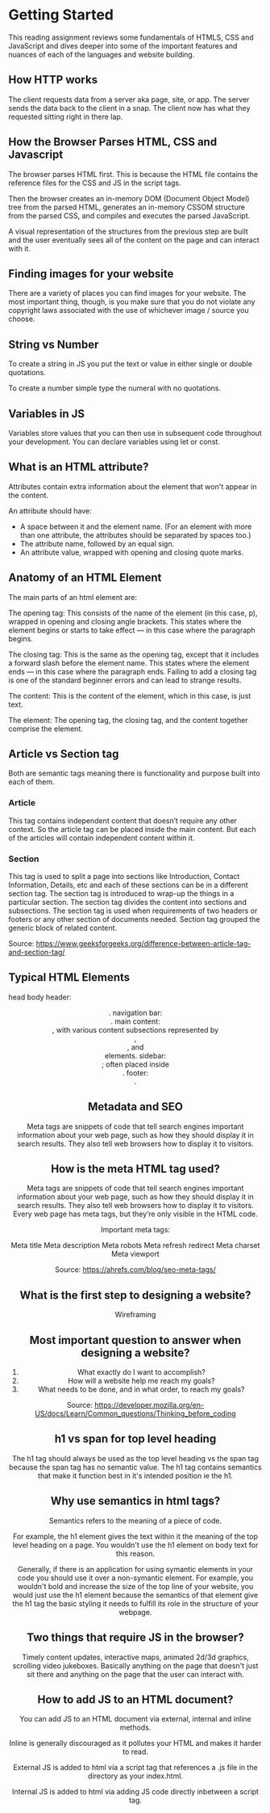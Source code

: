 # Getting Started

This reading assignment reviews some fundamentals of HTMLS, CSS and JavaScript and dives deeper into some of the important features and nuances of each of the languages and website building.

## How HTTP works

The client requests data from a server aka page, site, or app.
The server sends the data back to the client in a snap.
The client now has what they requested sitting right in there lap.

## How the Browser Parses HTML, CSS and Javascript

The browser parses HTML first. This is because the HTML file contains the reference files for the CSS and JS in the script tags.

Then the browser creates an in-memory DOM (Document Object Model) tree from the parsed HTML, generates an in-memory CSSOM structure from the parsed CSS, and compiles and executes the parsed JavaScript.

A visual representation of the structures from the previous step are built and the user eventually sees all of the content on the page and can interact with it.

## Finding images for your website

There are a variety of places you can find images for your website. The most important thing, though, is you make sure that you do not violate any copyright laws associated with the use of whichever image / source you choose.

## String vs Number

To create a string in JS you put the text or value in either single or double quotations.

To create a number simple type the numeral with no quotations.

## Variables in JS

Variables store values that you can then use in subsequent code throughout your development. You can declare variables using let or const.

## What is an HTML attribute?

Attributes contain extra information about the element that won't appear in the content.

An attribute should have:

- A space between it and the element name. (For an element with more than one attribute, the attributes should be separated by spaces too.)
- The attribute name, followed by an equal sign.
- An attribute value, wrapped with opening and closing quote marks.

## Anatomy of an HTML Element

The main parts of an html element are:

The opening tag: This consists of the name of the element (in this case, p), wrapped in opening and closing angle brackets. This states where the element begins or starts to take effect — in this case where the paragraph begins.

The closing tag: This is the same as the opening tag, except that it includes a forward slash before the element name. This states where the element ends — in this case where the paragraph ends. Failing to add a closing tag is one of the standard beginner errors and can lead to strange results.

The content: This is the content of the element, which in this case, is just text.

The element: The opening tag, the closing tag, and the content together comprise the element.

## Article vs Section tag

Both are semantic tags meaning there is functionality and purpose built into each of them.

### Article

This tag contains independent content that doesn’t require any other context. So the article tag can be placed inside the main content. But each of the articles will contain independent content within it.

### Section

This tag is used to split a page into sections like Introduction, Contact Information, Details, etc and each of these sections can be in a different section tag. The section tag is introduced to wrap-up the things in a particular section. The section tag divides the content into sections and subsections. The section tag is used when requirements of two headers or footers or any other section of documents needed. Section tag grouped the generic block of related content.

Source: <https://www.geeksforgeeks.org/difference-between-article-tag-and-section-tag/>

## Typical HTML Elements

head
body
header: <header>.
navigation bar: <nav>.
main content: <main>, with various content subsections represented by <article>, <section>, and <div> elements.
sidebar: <aside>; often placed inside <main>.
footer: <footer>.

## Metadata and SEO

Meta tags are snippets of code that tell search engines important information about your web page, such as how they should display it in search results. They also tell web browsers how to display it to visitors.

## How is the meta HTML tag used?

Meta tags are snippets of code that tell search engines important information about your web page, such as how they should display it in search results. They also tell web browsers how to display it to visitors.
Every web page has meta tags, but they’re only visible in the HTML code.

Important meta tags:

Meta title
Meta description
Meta robots
Meta refresh redirect
Meta charset
Meta viewport

Source: <https://ahrefs.com/blog/seo-meta-tags/>

## What is the first step to designing a website?

Wireframing

## Most important question to answer when designing a website?

1. What exactly do I want to accomplish?
2. How will a website help me reach my goals?
3. What needs to be done, and in what order, to reach my goals?

Source: <https://developer.mozilla.org/en-US/docs/Learn/Common_questions/Thinking_before_coding>

## h1 vs span for top level heading

The h1 tag should always be used as the top level heading vs the span tag because the span tag has no semantic value. The h1 tag contains semantics that make it function best in it's intended position ie the h1.

## Why use semantics in html tags?

Semantics refers to the meaning of a piece of code.

For example, the h1 element gives the text within it the meaning of the top level heading on a page. You wouldn't use the h1 element on body text for this reason.

Generally, if there is an application for using symantic elements in your code you should use it over a non-symantic element. For example, you wouldn't bold and increase the size of the top line of your website, you would just use the h1 element because the semantics of that element give the h1 tag the basic styling it needs to fulfill its role in the structure of your webpage.

## Two things that require JS in the browser?

Timely content updates, interactive maps, animated 2d/3d graphics, scrolling video jukeboxes. Basically anything on the page that doesn't just sit there and anything on the page that the user can interact with.

## How to add JS to an HTML document?

You can add JS to an HTML document via external, internal and inline methods.

Inline is generally discouraged as it pollutes your HTML and makes it harder to read.

External JS is added to html via a script tag that references a .js file in the directory as your index.html.

Internal JS is added to html via adding JS code directly inbetween a script tag.
